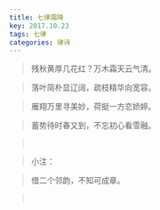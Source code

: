 ```yaml
---
title: 七律霜降
key: 2017.10.23
tags: 七律
categories: 律诗
---
```


<blockquote class="blockquote-center">残秋黄厚几花红？万木霜天云气清。
</blockquote>
<blockquote class="blockquote-center">落叶简朴显辽阔，疏枝精华向宽容。
</blockquote>
<blockquote class="blockquote-center">雁翔万里寻美妙，荷挺一方恋娇婷。
</blockquote>
<blockquote class="blockquote-center">蓄势待时春又到，不忘初心看雪融。
</blockquote>
<blockquote class="blockquote-center"></br>
</blockquote>
<blockquote class="blockquote-center">小注：
</blockquote>
<blockquote class="blockquote-center">借二个邻韵，不知可成章。
</blockquote>
<blockquote class="blockquote-center"></br>
</blockquote>
